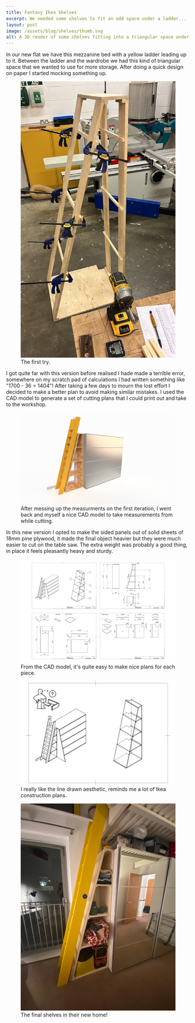 ```yaml
---
title: Fantasy Ikea Shelves
excerpt: We needed some shelves to fit an odd space under a ladder...
layout: post
image: /assets/blog/shelves/thumb.svg
alt: A 3D render of some shelves fitting into a triangular space under a ladder.
---
```

In our new flat we have this mezzanine bed with a yellow ladder leading up to it. Between the ladder and the wardrobe we had this kind of triangular space that we wanted to use for more storage. After doing a quick design on paper I started mocking something up. 


<figure>
<img src="/assets/blog/shelves/skeleton.jpg"/>
<figcaption>
The first try.
</figcaption>
</figure>

I got quite far with this version before realised I hade made a terrible error, somewhere on my scratch pad of calculations I had written something like "1700 - 36 = 1404"! After taking a few days to mourn the lost effort I decided to make a better plan to avoid making similar mistakes. I used the CAD model to generate a set of cutting plans that I could print out and take to the workshop.

<figure>
<img src="/assets/blog/shelves/Shelves v11.png"/>
<figcaption>
After messing up the measurments on the first iteration, I went back and myself a nice CAD model to take measurements from while cutting.
</figcaption>
</figure>

In this new version I opted to make the sided panels out of solid sheets of 18mm pine plywood, it made the final object heavier but they were much easier to cut on the table saw. The extra weight was probably a good thing, in place it feels pleasantly heavy and sturdy. 

<figure>
<img src="/assets/blog/shelves/plans.svg"/>
<figcaption>
From the CAD model, it's quite easy to make nice plans for each piece.
</figcaption>
</figure>

<figure>
<img src="/assets/blog/shelves/thumb.svg"/>
<figcaption>
I really like the line drawn aesthetic, reminds me a lot of Ikea construction plans.
</figcaption>
</figure>

<figure>
<img src="/assets/blog/shelves/real_2.jpg"/>
<figcaption>
The final shelves in their new home!
</figcaption>
</figure>




